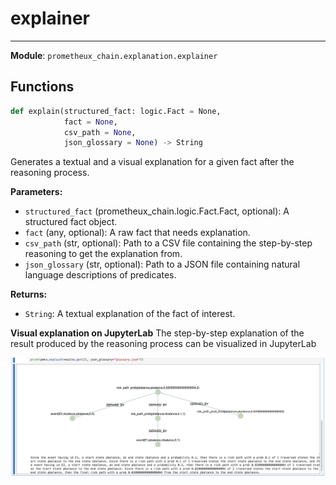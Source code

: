 # explainer

---

**Module**: `prometheux_chain.explanation.explainer`

## Functions

```python
def explain(structured_fact: logic.Fact = None,
            fact = None,
            csv_path = None,
            json_glossary = None) -> String
```

Generates a textual and a visual explanation for a given fact after the reasoning process.

**Parameters:**

- `structured_fact` (prometheux_chain.logic.Fact.Fact, optional): A structured fact object.
- `fact` (any, optional): A raw fact that needs explanation.
- `csv_path` (str, optional): Path to a CSV file containing the step-by-step reasoning to get the explanation from.
- `json_glossary` (str, optional): Path to a JSON file containing natural language descriptions of predicates.

**Returns:**

- `String`: A textual explanation of the fact of interest.

**Visual explanation on JupyterLab**
The step-by-step explanation of the result produced by the reasoning process can be visualized in JupyterLab

![VisualExplanationJupyterLab](./visual_explanation_jupyterlab.png)